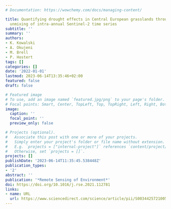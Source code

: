 ```yaml
---
# Documentation: https://wowchemy.com/docs/managing-content/

title: Quantifying drought effects in Central European grasslands through regression-based
  unmixing of intra-annual Sentinel-2 time series
subtitle: ''
summary: ''
authors:
- K. Kowalski
- A. Okujeni
- M. Brell
- P. Hostert
tags: []
categories: []
date: '2022-01-01'
lastmod: 2023-06-14T13:35:46+02:00
featured: false
draft: false

# Featured image
# To use, add an image named `featured.jpg/png` to your page's folder.
# Focal points: Smart, Center, TopLeft, Top, TopRight, Left, Right, BottomLeft, Bottom, BottomRight.
image:
  caption: ''
  focal_point: ''
  preview_only: false

# Projects (optional).
#   Associate this post with one or more of your projects.
#   Simply enter your project's folder or file name without extension.
#   E.g. `projects = ["internal-project"]` references `content/project/deep-learning/index.md`.
#   Otherwise, set `projects = []`.
projects: []
publishDate: '2023-06-14T11:35:45.538448Z'
publication_types:
- '2'
abstract: ''
publication: '*Remote Sensing of Environment*'
doi: https://doi.org/10.1016/j.rse.2021.112781
links:
- name: URL
  url: https://www.sciencedirect.com/science/article/pii/S0034425721005010
---
```

